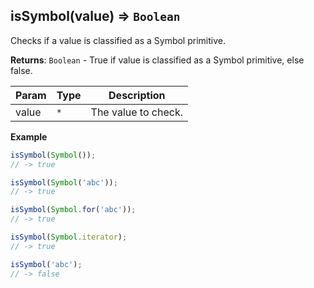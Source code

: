 <a name="isSymbol"></a>

## isSymbol(value) ⇒ <code>Boolean</code>
Checks if a value is classified as a Symbol primitive.

**Returns**: <code>Boolean</code> - True if value is classified as a Symbol primitive, else false.  

| Param | Type | Description |
| --- | --- | --- |
| value | <code>\*</code> | The value to check. |

**Example**  
```js
isSymbol(Symbol());
// -> true

isSymbol(Symbol('abc'));
// -> true

isSymbol(Symbol.for('abc'));
// -> true

isSymbol(Symbol.iterator);
// -> true

isSymbol('abc');
// -> false
```
